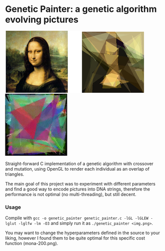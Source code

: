 # Genetic Painter: a genetic algorithm evolving pictures

![The Mona Lisa in 150 triangles](artwork/mona_gen.png) ![Accelerated evolution](artwork/genetic_lisa.gif)

Straight-forward C implementation of a genetic algorithm with crossover and
mutation, using OpenGL to render each individual as an overlap of triangles.

The main goal of this project was to experiment with different parameters and
find a good way to encode pictures into DNA strings, therefore the performance
is not optimal (no multi-threading), but still decent.

### Usage

Compile with `gcc -o genetic_painter genetic_painter.c -lGL -lGLEW -lglut -lglfw -lm -O3` and simply run it as `./genetic_painter <img.png>`.

You may want to change the hyperparameters defined in the source to your liking, however I found them to be quite optimal for this specific cost function (mona-200.png).
